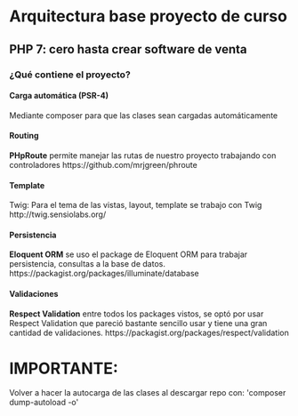 <h1>Arquitectura base proyecto de curso</h1>
<h2>PHP 7: cero hasta crear software de venta</h2>

<h3>¿Qué contiene el proyecto?</h3>

<h4>Carga automática (PSR-4)</h4>
Mediante composer para que las clases sean cargadas automáticamente

<h4>Routing</h4>
<b>PHpRoute</b> permite manejar las rutas de nuestro proyecto trabajando con controladores
https://github.com/mrjgreen/phroute

<h4>Template</h4>
Twig: Para el tema de las vistas, layout, template se trabajo con Twig
http://twig.sensiolabs.org/

<h4>Persistencia</h4>
<b>Eloquent ORM</b> se uso el package de Eloquent ORM para trabajar persistencia, consultas a la base de datos.
https://packagist.org/packages/illuminate/database

<h4>Validaciones</h4>
<b>Respect Validation</b> entre todos los packages vistos, se optó por usar Respect Validation que pareció bastante sencillo usar y tiene una gran cantidad de validaciones.
https://packagist.org/packages/respect/validation

<h1>IMPORTANTE:</h1>
Volver a hacer la autocarga de las clases al descargar repo con: 'composer dump-autoload -o'
